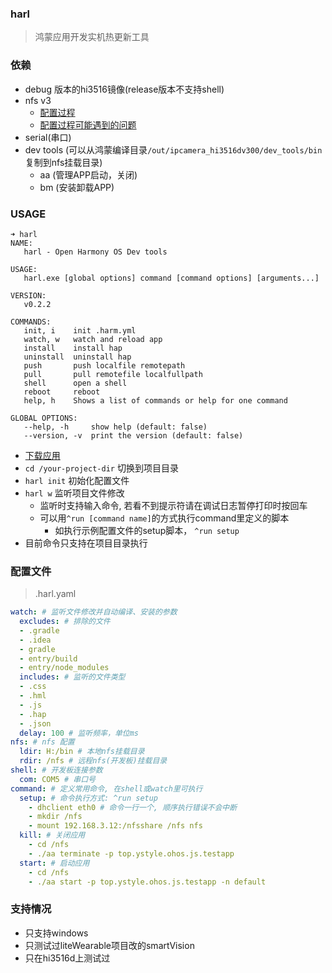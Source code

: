 ### harl
> 鸿蒙应用开发实机热更新工具

### 依赖
- debug 版本的hi3516镜像(release版本不支持shell)
- nfs v3
  - [配置过程](https://openharmony.gitee.com/openharmony/docs/blob/master/kernel/NFS.md)
  - [配置过程可能遇到的问题](https://openharmony.gitee.com/openharmony/docs/issues/I1YIBO)
- serial(串口)
- dev tools (可以从鸿蒙编译目录`/out/ipcamera_hi3516dv300/dev_tools/bin`复制到nfs挂载目录)
  - aa (管理APP启动，关闭)
  - bm (安装卸载APP)

### USAGE

```shell
➜ harl
NAME:
   harl - Open Harmony OS Dev tools

USAGE:
   harl.exe [global options] command [command options] [arguments...]

VERSION:
   v0.2.2

COMMANDS:
   init, i    init .harm.yml
   watch, w   watch and reload app
   install    install hap
   uninstall  uninstall hap
   push       push localfile remotepath
   pull       pull remotefile localfullpath
   shell      open a shell
   reboot     reboot
   help, h    Shows a list of commands or help for one command

GLOBAL OPTIONS:
   --help, -h     show help (default: false)
   --version, -v  print the version (default: false)
```
- [下载应用](https://gitee.com/ystyle/harl/releases)
- `cd /your-project-dir` 切换到项目目录
- `harl init` 初始化配置文件
- `harl w` 监听项目文件修改
  - 监听时支持输入命令, 若看不到提示符请在调试日志暂停打印时按回车
  - 可以用`^run [command name]`的方式执行command里定义的脚本
    - 如执行示例配置文件的setup脚本， `^run setup`
- 目前命令只支持在项目目录执行

### 配置文件
>.harl.yaml
```yaml
watch: # 监听文件修改并自动编译、安装的参数
  excludes: # 排除的文件
  - .gradle
  - .idea
  - gradle
  - entry/build
  - entry/node_modules
  includes: # 监听的文件类型
  - .css
  - .hml
  - .js
  - .hap
  - .json
  delay: 100 # 监听频率，单位ms
nfs: # nfs 配置
  ldir: H:/bin # 本地nfs挂载目录 
  rdir: /nfs # 远程nfs(开发板)挂载目录
shell: # 开发板连接参数
  com: COM5 # 串口号
command: # 定义常用命令, 在shell或watch里可执行
  setup: # 命令执行方式: ^run setup
    - dhclient eth0 # 命令一行一个, 顺序执行错误不会中断
    - mkdir /nfs
    - mount 192.168.3.12:/nfsshare /nfs nfs
  kill: # 关闭应用
    - cd /nfs
    - ./aa terminate -p top.ystyle.ohos.js.testapp
  start: # 启动应用
    - cd /nfs
    - ./aa start -p top.ystyle.ohos.js.testapp -n default
```

### 支持情况
- 只支持windows
- 只测试过liteWearable项目改的smartVision
- 只在hi3516d上测试过